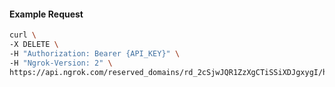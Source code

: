 <!-- Code generated for API Clients. DO NOT EDIT. -->

#### Example Request

```bash
curl \
-X DELETE \
-H "Authorization: Bearer {API_KEY}" \
-H "Ngrok-Version: 2" \
https://api.ngrok.com/reserved_domains/rd_2cSjwJQR1ZzXgCTiSSiXDJgxygI/http_endpoint_configuration
```
